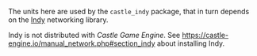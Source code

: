 The units here are used by the `castle_indy` package, that in turn depends on the [Indy](https://www.indyproject.org/) networking library.

Indy is not distributed with _Castle Game Engine_. See https://castle-engine.io/manual_network.php#section_indy about installing Indy.
